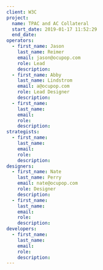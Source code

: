 ```yaml
---
client: W3C
project:
  name: TPAC and AC Collateral
  start_date: 2019-01-17 11:52:29
  end_date:
operators:
  - first_name: Jason
    last_name: Reimer
    email: jason@ocupop.com
    role: Lead
    description:
  - first_name: Abby
    last_name: Lindstrom
    email: a@ocupop.com
    role: Lead Designer
    description:
  - first_name:
    last_name:
    email:
    role:
    description:
strategists:
  - first_name:
    last_name:
    email:
    role:
    description:
designers:
  - first_name: Nate
    last_name: Perry
    email: nate@ocupop.com
    role: Designer
    description:
  - first_name:
    last_name:
    email:
    role:
    description:
developers:
  - first_name:
    last_name:
    email:
    role:
    description:
---
```


